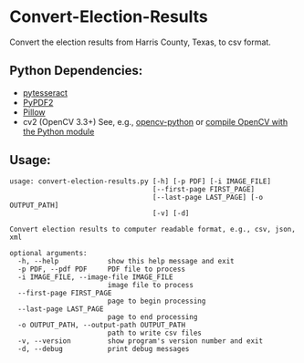 # Convert-Election-Results
Convert the election results from Harris County, Texas, to csv format.

## Python Dependencies:
  * [pytesseract](https://github.com/madmaze/pytesseract)
  * [PyPDF2](https://github.com/mstamy2/PyPDF2)
  * [Pillow](https://github.com/python-pillow/Pillow)
  * cv2 (OpenCV 3.3+) See, e.g., [opencv-python](https://github.com/skvark/opencv-python) or [compile OpenCV with the Python module](https://www.pyimagesearch.com/2016/10/24/ubuntu-16-04-how-to-install-opencv/)

## Usage:

```
usage: convert-election-results.py [-h] [-p PDF] [-i IMAGE_FILE]
                                   [--first-page FIRST_PAGE]
                                   [--last-page LAST_PAGE] [-o OUTPUT_PATH]
                                   [-v] [-d]

Convert election results to computer readable format, e.g., csv, json, xml

optional arguments:
  -h, --help            show this help message and exit
  -p PDF, --pdf PDF     PDF file to process
  -i IMAGE_FILE, --image-file IMAGE_FILE
                        image file to process
  --first-page FIRST_PAGE
                        page to begin processing
  --last-page LAST_PAGE
                        page to end processing
  -o OUTPUT_PATH, --output-path OUTPUT_PATH
                        path to write csv files
  -v, --version         show program's version number and exit
  -d, --debug           print debug messages

```

